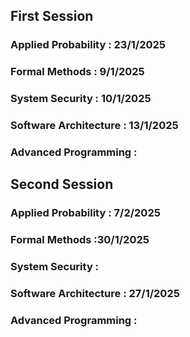 ## First Session
### Applied Probability : 23/1/2025

### Formal Methods : 9/1/2025

### System Security : 10/1/2025

### Software Architecture : 13/1/2025

### Advanced Programming :


## Second Session
### Applied Probability : 7/2/2025

### Formal Methods :30/1/2025

### System Security :

### Software Architecture : 27/1/2025

### Advanced Programming :